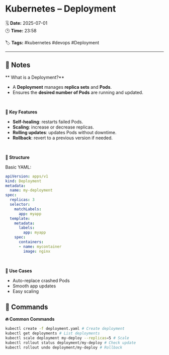 # Kubernetes – Deployment

🗓️ **Date:** 2025-07-01  
🕒 **Time:** 23:58  

🏷️ **Tags:** #kubernetes #devops #Deployment  

---

## 📝 Notes

** What is a Deployment?**

- A **Deployment** manages **replica sets** and **Pods**.
- Ensures the **desired number of Pods** are running and updated.

 

**🔧 Key Features**

- **Self-healing**: restarts failed Pods.
- **Scaling**: increase or decrease replicas.
- **Rolling updates**: updates Pods without downtime.
- **Rollback**: revert to a previous version if needed.

 

**🧱 Structure**

Basic YAML:

```YAML
apiVersion: apps/v1
kind: Deployment
metadata:
  name: my-deployment
spec:
  replicas: 3
  selector:
    matchLabels:
      app: myapp
  template:
    metadata:
      labels:
        app: myapp
    spec:
      containers:
      - name: mycontainer
        image: nginx

```


 

**🎯 Use Cases**

- Auto-replace crashed Pods
- Smooth app updates
- Easy scaling

## 🧾 Commands

**🔥 Common Commands**

```bash
kubectl create -f deployment.yaml # Create deployment
kubectl get deployments # List deployments
kubectl scale deployment my-deploy --replicas=5 # Scale
kubectl rollout status deployment/my-deploy # Check update
kubectl rollout undo deployment/my-deploy # Rollback
```

